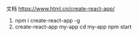 文档 https://www.html.cn/create-react-app/

1. npm i create-react-app -g
2. create-react-app my-app
   cd my-app
   npm start
